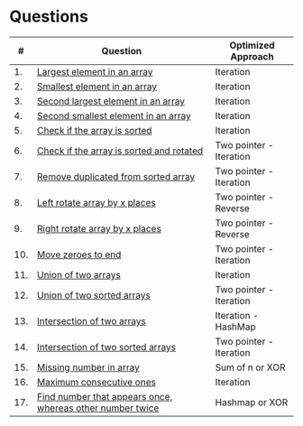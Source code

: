 # Questions

| **#** | **Question**                                                                                                                              | **Optimized Approach**  |
| ----- | ----------------------------------------------------------------------------------------------------------------------------------------- | ----------------------- |
| 1.    | [Largest element in an array](https://github.com/ssm0801/DSA-using-Java/blob/master/Arrays/Question1.java)                                | Iteration               |
| 2.    | [Smallest element in an array](https://github.com/ssm0801/DSA-using-Java/blob/master/Arrays/Question1.java)                               | Iteration               |
| 3.    | [Second largest element in an array](https://github.com/ssm0801/DSA-using-Java/blob/master/Arrays/Question2.java)                         | Iteration               |
| 4.    | [Second smallest element in an array](https://github.com/ssm0801/DSA-using-Java/blob/master/Arrays/Question2.java)                        | Iteration               |
| 5.    | [Check if the array is sorted](https://github.com/ssm0801/DSA-using-Java/blob/master/Arrays/Question6.java)                               | Iteration               |
| 6.    | [Check if the array is sorted and rotated](https://github.com/ssm0801/DSA-using-Java/blob/master/Arrays/Question6.java)                   | Two pointer - Iteration |
| 7.    | [Remove duplicated from sorted array](https://github.com/ssm0801/DSA-using-Java/blob/master/Arrays/Question3.java)                        | Two pointer - Iteration |
| 8.    | [Left rotate array by x places](https://github.com/ssm0801/DSA-using-Java/blob/master/Arrays/Question4.java)                              | Two pointer - Reverse   |
| 9.    | [Right rotate array by x places](https://github.com/ssm0801/DSA-using-Java/blob/master/Arrays/Question4.java)                             | Two pointer - Reverse   |
| 10.   | [Move zeroes to end](https://github.com/ssm0801/DSA-using-Java/blob/master/Arrays/Question5.java)                                         | Two pointer - Iteration |
| 11.   | [Union of two arrays](https://github.com/ssm0801/DSA-using-Java/blob/master/Arrays/Question7.java)                                        | Iteration               |
| 12.   | [Union of two sorted arrays](https://github.com/ssm0801/DSA-using-Java/blob/master/Arrays/Question7.java)                                 | Two pointer - Iteration |
| 13.   | [Intersection of two arrays](https://github.com/ssm0801/DSA-using-Java/blob/master/Arrays/Question8.java)                                 | Iteration - HashMap     |
| 14.   | [Intersection of two sorted arrays](https://github.com/ssm0801/DSA-using-Java/blob/master/Arrays/Question8.java)                          | Two pointer - Iteration |
| 15.   | [Missing number in array](https://github.com/ssm0801/DSA-using-Java/blob/master/Arrays/Question9.java)                                    | Sum of n or XOR         |
| 16.   | [Maximum consecutive ones](https://github.com/ssm0801/DSA-using-Java/blob/master/Arrays/Question10.java)                                  | Iteration               |
| 17.   | [Find number that appears once, whereas other number twice](https://github.com/ssm0801/DSA-using-Java/blob/master/Arrays/Question11.java) | Hashmap or XOR          |
